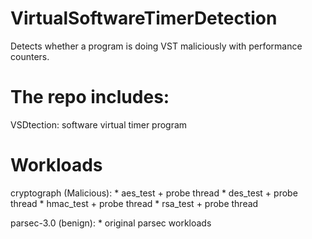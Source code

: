 # VirtualSoftwareTimerDetection
Detects whether a program is doing VST maliciously with performance counters.

# The repo includes:
VSDtection: software virtual timer program

# Workloads
cryptograph (Malicious):
    * aes_test + probe thread
    * des_test + probe thread
    * hmac_test + probe thread
    * rsa_test + probe thread

parsec-3.0 (benign):
    * original parsec workloads
